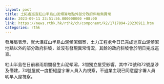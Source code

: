 ```yaml
---
layout: post
title: 土拓處巡查紅山半島山泥傾瀉地點外部分政府斜坡無異常
date: 2023-09-11 23:51:56.000000000 +08:00
link: https://news.rthk.hk/rthk/ch/component/k2/1717894-20230911.htm
categories: rthk
---
```


發展局表示，就大潭紅山半島山泥傾瀉個案，土力工程處今日已完成巡查山泥傾瀉地點以外的部分政府斜坡，並沒有發現異常情況，其餘的政府斜坡會於明日完成巡查。

紅山半島在日前暴雨期間發生山泥傾瀉，3間獨立屋受影響。其中70號和72號屋涉及僭建，74號屋就一度拒絕屋宇署人員入內視察，不過業主現已同意屋宇署人員明早入屋視察。
